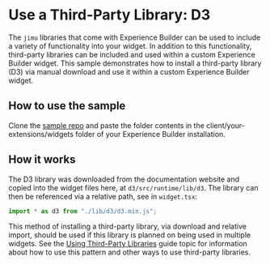 # Use a Third-Party Library: D3

The `jimu` libraries that come with Experience Builder can be used to include a variety of functionality into your widget. In addition to this functionality, third-party libraries can be included and used within a custom Experience Builder widget. This sample demonstrates how to install a third-party library (D3) via manual download and use it within a custom Experience Builder widget.

## How to use the sample

Clone the [sample repo](https://github.com/esri/arcgis-experience-builder-sdk-resources) and paste the folder contents in the client/your-extensions/widgets folder of your Experience Builder installation.

## How it works

The D3 library was downloaded from the documentation website and copied into the widget files here, at `d3/src/runtime/lib/d3`. The library can then be referenced via a relative path, see in `widget.tsx`:

```js
import * as d3 from "./lib/d3/d3.min.js";
```

This method of installing a third-party library, via download and relative import, should be used if this library is planned on being used in multiple widgets. See the [Using Third-Party Libraries](/guide/third-party-libraries/) guide topic for information about how to use this pattern and other ways to use third-party libraries.
